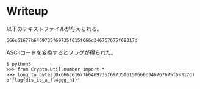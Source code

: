 # Writeup

以下のテキストファイルが与えられる。

```
666c61677b6469735f69735f615f666c346767675f68317d
```

ASCIIコードを変換するとフラグが得られた。

```
$ python3
>>> from Crypto.Util.number import *
>>> long_to_bytes(0x666c61677b6469735f69735f615f666c346767675f68317d)
b'flag{dis_is_a_fl4ggg_h1}'
```

<!-- flag{dis_is_a_fl4ggg_h1} -->
